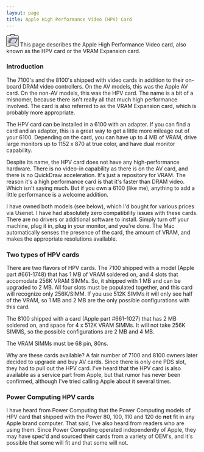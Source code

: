 ```yaml
---
layout: page
title: Apple High Performance Video (HPV) Card
---
```


![Logo](/mac/powermac6100/img/07graphics.gif) This page describes the Apple High Performance Video card, also known as the HPV card or the VRAM Expansion card.

### Introduction

The 7100's and the 8100's shipped with video cards in addition to their on-board DRAM video controllers. On the AV models, this was the Apple AV card. On the non-AV models, this was the HPV card. The name is a bit of a misnomer, because there isn't really all that much high performance involved. The card is also referred to as the VRAM Expansion card, which is probably more appropriate.

The HPV card can be installed in a 6100 with an adapter. If you can find a card and an adapter, this is a great way to get a little more mileage out of your 6100. Depending on the card, you can have up to 4 MB of VRAM, drive large monitors up to 1152 x 870 at true color, and have dual monitor capability.

Despite its name, the HPV card does not have any high-performance hardware. There is no video-in capability as there is on the AV card, and there is no QuickDraw acceleration. It's just a repository for VRAM. The reason it's a high performance card is that it's faster than DRAM video. Which isn't saying much. But if you own a 6100 (like me), anything to add a little performance is a welcome addition.

I have owned both models (see below), which I'd bought for various prices via Usenet. I have had absolutely zero compatibility issues with these cards. There are no drivers or additional software to install. Simply turn off your machine, plug it in, plug in your monitor, and you're done. The Mac automatically senses the presence of the card, the amount of VRAM, and makes the appropriate resolutions available.

### Two types of HPV cards

There are two flavors of HPV cards. The 7100 shipped with a model (Apple part #661-1748) that has 1 MB of VRAM soldered on, and 4 slots that accomodate 256K VRAM SIMMs. So, it shipped with 1 MB and can be upgraded to 2 MB. All four slots must be populated together, and this card will recognize only 256K/SIMM. If you use 512K SIMMs it will only see half of the VRAM, so 1 MB and 2 MB are the only possible configurations with this card.

The 8100 shipped with a card (Apple part #661-1027) that has 2 MB soldered on, and space for 4 x 512K VRAM SIMMs. It will not take 256K SIMMS, so the possible configurations are 2 MB and 4 MB.

The VRAM SIMMs must be 68 pin, 80ns.

Why are these cards available? A fair number of 7100 and 8100 owners later decided to upgrade and buy AV cards. Since there is only one PDS slot, they had to pull out the HPV card. I've heard that the HPV card is also available as a service part from Apple, but that rumor has never been confirmed, although I've tried calling Apple about it several times.

### Power Computing HPV cards

I have heard from Power Computing that the Power Computing models of HPV card that shipped with the Power 80, 100, 110 and 120 do **not** fit in any Apple brand computer. That said, I've also heard from readers who are using them. Since Power Computing operated independently of Apple, they may have spec'd and sourced their cards from a variety of OEM's, and it's possible that some will fit and that some will not.
